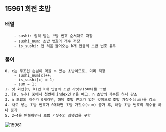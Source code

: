 ## 15961 회전 초밥

### 배열
```
    - sushi: 입력 받는 초밥 번호 순서대로 저장  
    - sushi_num: 초밥 번호의 개수 저장  
    - is_sushi: 맨 처음 들어오는 k개 만큼의 초밥 번호 유무 
```
### 풀이
```
0. c는 무조건 손님이 먹을 수 있는 초밥이므로, 미리 저장  
    - sushi_num[c]++;  
    - is_sushi[c] = 1;  
    - sum = 1;   
1. 첫 회전[0, k)인 k개 만큼의 초밥 가짓수(sum)를 구함   
2. [n, n+k) 중에서 첫번째 index인 n을 빼고, n 초밥의 개수를 하나 감소
3. n 초밥의 개수가 0개라면, 해당 초밥 번호가 없는 것이므로 초밥 가짓수(sum)을 감소
4. 새로 넣는 초밥 번호가 0개라면 초밥 가짓수(sum) 증가 후, 해당 초밥 번호의 개수를 하나 증가   
5. 2~4을 반복하면서 초밥 가짓수의 최댓값을 구함
```

![15961](https://user-images.githubusercontent.com/57518908/127438234-d3fcb924-9627-4908-a755-fa13ea058cf8.jpg)

